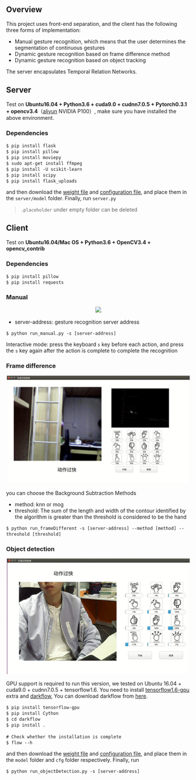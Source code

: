 ## Overview

This project uses front-end separation, and the client has the following three forms of implementation:

- Manual gesture recognition, which means that the user determines the segmentation of continuous gestures
- Dynamic gesture recognition based on frame difference method
- Dynamic gesture recognition based on object tracking

The server encapsulates Temporal Relation Networks.

## Server

Test on **Ubuntu16.04 + Python3.6 + cuda9.0 + cudnn7.0.5 + Pytorch0.3.1 + opencv3.4**（[aliyun](https://www.aliyun.com) NVIDIA P100）, make sure you have installed the above environment. 

### Dependencies

```
$ pip install flask
$ pip install pillow
$ pip install moviepy
$ sudo apt-get install ffmpeg
$ pip install -U scikit-learn
$ pip install scipy
$ pip install flask_uploads
```

and then download the [weight file](https://drive.google.com/open?id=1MV-yk_Rk6onfXrmqvCtcz7GXv13dQtgf) and [configuration file](https://drive.google.com/open?id=1mwoMiqEw0aA692o17PvzPMQh-Hzfq8w_), and place them in the `server/model` folder. Finally, run `server.py`

> `.placeholder` under empty folder can be deleted

## Client

Test on **Ubuntu16.04/Mac OS + Python3.6 + OpenCV3.4 + opencv_contrib**

### Dependencies

```
$ pip install pillow
$ pip install requests
```

### Manual

<p align="center">
  <img src="./gif/manual.gif" width="500">
</p>

- server-address: gesture recognition server address

```
$ python run_manual.py -s [server-address]
```

Interactive mode: press the keyboard `s` key before each action, and press the `s` key again after the action is complete to complete the recognition

### Frame difference

<p align="center">
  <img src="./gif/frame_different.gif" width="500">
</p>

you can choose the Background Subtraction Methods

- method: knn or mog
- threshold: The sum of the length and width of the contour identified by the algorithm is greater than the threshold is considered to be the hand

```
$ python run_frameDifferent -s [server-address] --method [method] --threshold [threshold]
```

### Object detection

<p align="center">
  <img src="./gif/object_detection.gif" width="500">
</p>

GPU support is required to run this version, we tested on Ubuntu 16.04 + cuda9.0 + cudnn7.0.5 +  tensorflow1.6. You need to install [tensorflow1.6-gpu](https://www.tensorflow.org/install/) extra and [darkflow](https://github.com/thtrieu/darkflow), You can download darkflow from [here](https://drive.google.com/open?id=1khaq-aWudYW_b4GC7R_tyzWiWL3AzJE9).

```
$ pip install tensorflow-gpu
$ pip install Cython
$ cd darkflow
$ pip install .

# Check whether the installation is complete
$ flow --h
```

and then download the [weight file](https://drive.google.com/open?id=1pcmIyYp1GcJOHNkzWPrPcg1tkMeCewTx) and [configuration file](https://drive.google.com/open?id=1nfp0LO-quY2LxiQ4zEQRdEVp6q6BzLG9), and place them in the `model` folder and `cfg` folder respectively. Finally, run

```
$ python run_objectDetection.py -s [server-address]
```